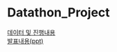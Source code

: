 # Datathon_Project
[데이터 및 진행내용](https://www.notion.so/ddcb67dea7e44d97a30181b79239efe6)  
[발표내용(ppt)](https://file.notion.so/f/s/8083b2c6-cff6-4ac6-84e5-053655756f9a/%ED%97%8C%EC%A7%84%EC%8A%A4.pdf?id=ca1d7b82-d4fb-4b2c-a00d-c1d332393e25&table=block&spaceId=c09f8228-29c7-4dcb-8ca3-1de7d3988fab&expirationTimestamp=1691020800000&signature=9t15EOGlsExZxugcbnEI7C4Imiuue0GAV5l9AuKCoWY&downloadName=%ED%97%8C%EC%A7%84%EC%8A%A4.pdf)
